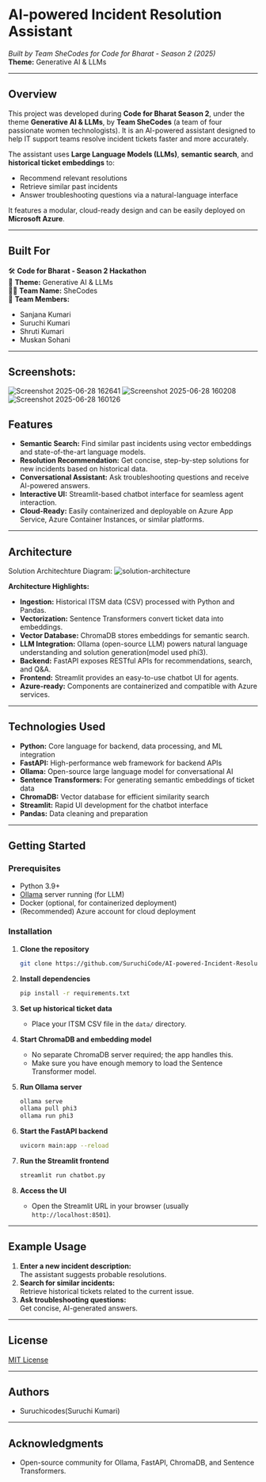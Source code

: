 # AI-powered Incident Resolution Assistant   
*Built by Team SheCodes for Code for Bharat - Season 2 (2025)*  
**Theme:** Generative AI & LLMs

---

## Overview

This project was developed during **Code for Bharat Season 2**, under the theme **Generative AI & LLMs**, by **Team SheCodes** (a team of four passionate women technologists). It is an AI-powered assistant designed to help IT support teams resolve incident tickets faster and more accurately. 

The assistant uses **Large Language Models (LLMs)**, **semantic search**, and **historical ticket embeddings** to:
- Recommend relevant resolutions
- Retrieve similar past incidents
- Answer troubleshooting questions via a natural-language interface

It features a modular, cloud-ready design and can be easily deployed on **Microsoft Azure**.

---

## Built For

🛠 **Code for Bharat - Season 2 Hackathon**  
🎯 **Theme:** Generative AI & LLMs  
👩‍💻 **Team Name:** SheCodes  
👥 **Team Members:**  
- Sanjana Kumari
- Suruchi Kumari
- Shruti Kumari
- Muskan Sohani

---

## Screenshots:
![Screenshot 2025-06-28 162641](https://github.com/user-attachments/assets/062754eb-d678-461a-821b-fd61691df08e)
![Screenshot 2025-06-28 160208](https://github.com/user-attachments/assets/118b3d33-556b-4125-a5a9-c6bf9390cd38)
![Screenshot 2025-06-28 160126](https://github.com/user-attachments/assets/e1d997ce-7018-4471-b3b4-ab30d267d0f2)



## Features

- **Semantic Search:** Find similar past incidents using vector embeddings and state-of-the-art language models.
- **Resolution Recommendation:** Get concise, step-by-step solutions for new incidents based on historical data.
- **Conversational Assistant:** Ask troubleshooting questions and receive AI-powered answers.
- **Interactive UI:** Streamlit-based chatbot interface for seamless agent interaction.
- **Cloud-Ready:** Easily containerized and deployable on Azure App Service, Azure Container Instances, or similar platforms.

---

## Architecture

Solution Architechture Diagram: 
![solution-architecture](https://github.com/user-attachments/assets/956949b1-26dd-446e-bc97-982ab678db82)


**Architecture Highlights:**
- **Ingestion:** Historical ITSM data (CSV) processed with Python and Pandas.
- **Vectorization:** Sentence Transformers convert ticket data into embeddings.
- **Vector Database:** ChromaDB stores embeddings for semantic search.
- **LLM Integration:** Ollama (open-source LLM) powers natural language understanding and solution generation(model used phi3).
- **Backend:** FastAPI exposes RESTful APIs for recommendations, search, and Q&A.
- **Frontend:** Streamlit provides an easy-to-use chatbot UI for agents.
- **Azure-ready:** Components are containerized and compatible with Azure services.

---

## Technologies Used

- **Python:** Core language for backend, data processing, and ML integration
- **FastAPI:** High-performance web framework for backend APIs
- **Ollama:** Open-source large language model for conversational AI
- **Sentence Transformers:** For generating semantic embeddings of ticket data
- **ChromaDB:** Vector database for efficient similarity search
- **Streamlit:** Rapid UI development for the chatbot interface
- **Pandas:** Data cleaning and preparation

---

## Getting Started

### Prerequisites

- Python 3.9+
- [Ollama](https://ollama.com/) server running (for LLM)
- Docker (optional, for containerized deployment)
- (Recommended) Azure account for cloud deployment

### Installation

1. **Clone the repository**
   ```bash
   git clone https://github.com/SuruchiCode/AI-powered-Incident-Resolution-Assistant.git
   ```

2. **Install dependencies**
   ```bash
   pip install -r requirements.txt
   ```

3. **Set up historical ticket data**
   - Place your ITSM CSV file in the `data/` directory.

4. **Start ChromaDB and embedding model**
   - No separate ChromaDB server required; the app handles this.
   - Make sure you have enough memory to load the Sentence Transformer model.

5. **Run Ollama server**
   ```bash
   ollama serve
   ollama pull phi3
   ollama run phi3
   ```

6. **Start the FastAPI backend**
   ```bash
   uvicorn main:app --reload
   ```

7. **Run the Streamlit frontend**
   ```bash
   streamlit run chatbot.py
   ```

8. **Access the UI**
   - Open the Streamlit URL in your browser (usually `http://localhost:8501`).

---

## Example Usage

1. **Enter a new incident description:**  
   The assistant suggests probable resolutions.
2. **Search for similar incidents:**  
   Retrieve historical tickets related to the current issue.
3. **Ask troubleshooting questions:**  
   Get concise, AI-generated answers.

---

## License

[MIT License](LICENSE)

---

## Authors

- Suruchicodes(Suruchi Kumari)

---

## Acknowledgments

- Open-source community for Ollama, FastAPI, ChromaDB, and Sentence Transformers.

